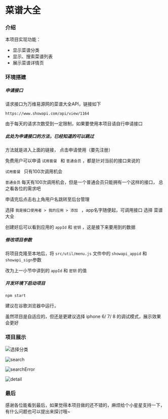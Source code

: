 # 菜谱大全

### 介绍

本项目实现功能：

+ 显示菜谱分类
+ 显示、搜索菜谱列表
+ 展示菜谱详情页



### 环境搭建

##### 申请接口

请求接口为万维易源网的菜谱大全API，链接如下

`https://www.showapi.com/api/view/1164`

由于每天的请求次数受到一定限制，如果要使用本项目请自行申请接口



##### 此处为申请接口的方法，已经知道的可以跳过

方法就是进入上面的链接， 点击申请使用（要先注册）

免费用户可以申请 `试用套餐 ` 和 `普通会员` ，都是针对当前的接口来说的

`试用套餐 ` 只有100次调用机会

`普通会员` 每天有100次调用机会，但是一个普通会员只能拥有一个这样的接口， 总之看各位的需求吧

申请完后点击右上角用户名跳转至后台管理

选择 `我是接口使用者 > 我的应用 > 添加 ` ，app名字随便起，可调用接口 选择 菜谱大全

创建好后可以看到应用的 `appId` 和 `密钥` ，这是接下来要用到的数据



##### 修改项目参数

将项目克隆至本地后，将 `src/util/menu.js` 文件中的 `showapi_appid` 和 `showapi_sign`参数

改为上一小节中讲到的 `appId` 和 `密钥` 的值



##### 开发环境下启动项目

`npm start`

建议在谷歌浏览器中运行，

虽然项目是自适应的，但还是更建议选择 iphone 6/ 7/ 8 的调试模式，展示效果会更好



### 项目展示

![选择分类](F:\ScreenToGif\category.gif)





![search](F:\ScreenToGif\search.gif)





![searchError](F:\ScreenToGif\searchError.gif)





![detail](F:\ScreenToGif\detail.gif)



### 最后

感谢各位能看到最后，如果觉得本项目做的还不错的，麻烦给个小星星支持一下，有什么问题也可以提出来探讨哦~